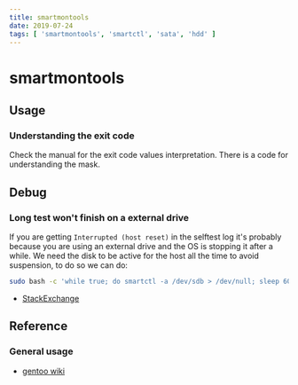 ```yaml
---
title: smartmontools
date: 2019-07-24
tags: [ 'smartmontools', 'smartctl', 'sata', 'hdd' ]
---
```


# smartmontools

## Usage

### Understanding the exit code

Check the manual for the exit code values interpretation. There is a code for
understanding the mask.

## Debug

### Long test won't finish on a external drive

If you are getting `Interrupted (host reset)` in the selftest log it's probably
because you are using an external drive and the OS is stopping it after a
while. We need the disk to be active for the host all the time to avoid
suspension, to do so we can do:

```bash
sudo bash -c 'while true; do smartctl -a /dev/sdb > /dev/null; sleep 60; done'
```

* [StackExchange](https://superuser.com/questions/766943/smart-test-never-finishes)

## Reference

### General usage

* [gentoo wiki](https://wiki.gentoo.org/wiki/Smartmontools)
